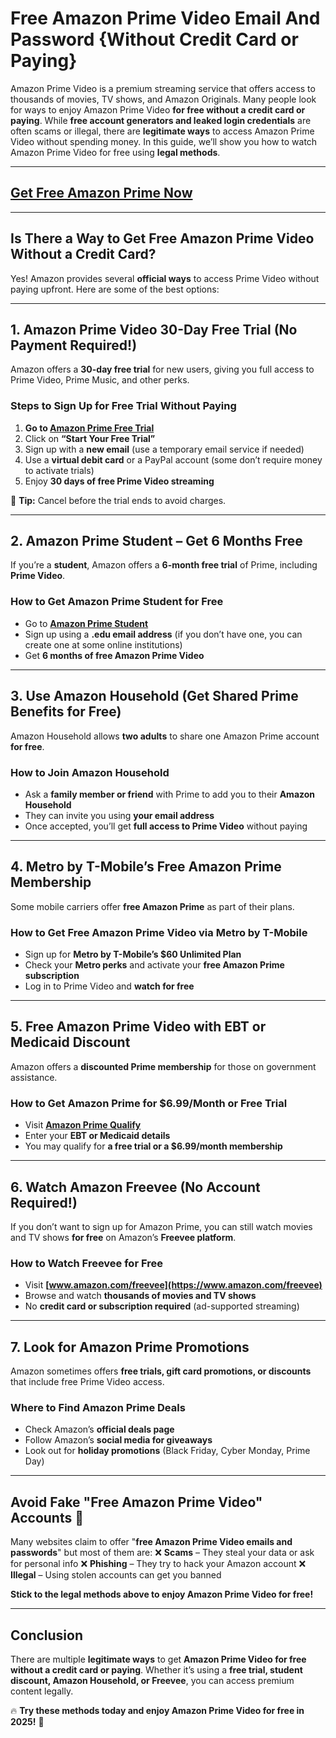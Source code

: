 # **Free Amazon Prime Video Email And Password {Without Credit Card or Paying}**

Amazon Prime Video is a premium streaming service that offers access to thousands of movies, TV shows, and Amazon Originals. Many people look for ways to enjoy Amazon Prime Video **for free without a credit card or paying**. While **free account generators and leaked login credentials** are often scams or illegal, there are **legitimate ways** to access Amazon Prime Video without spending money. In this guide, we’ll show you how to watch Amazon Prime Video for free using **legal methods**.

---
## [Get Free Amazon Prime Now](https://9990.site/prime)
---
## **Is There a Way to Get Free Amazon Prime Video Without a Credit Card?**
Yes! Amazon provides several **official ways** to access Prime Video without paying upfront. Here are some of the best options:

---

## **1. Amazon Prime Video 30-Day Free Trial (No Payment Required!)**
Amazon offers a **30-day free trial** for new users, giving you full access to Prime Video, Prime Music, and other perks.

### **Steps to Sign Up for Free Trial Without Paying**
1. **Go to [Amazon Prime Free Trial](https://www.amazon.com/prime)**
2. Click on **“Start Your Free Trial”**
3. Sign up with a **new email** (use a temporary email service if needed)
4. Use a **virtual debit card** or a PayPal account (some don’t require money to activate trials)
5. Enjoy **30 days of free Prime Video streaming**

📌 **Tip:** Cancel before the trial ends to avoid charges.

---

## **2. Amazon Prime Student – Get 6 Months Free**
If you’re a **student**, Amazon offers a **6-month free trial** of Prime, including **Prime Video**.

### **How to Get Amazon Prime Student for Free**
- Go to **[Amazon Prime Student](https://www.amazon.com/joinstudent)**
- Sign up using a **.edu email address** (if you don’t have one, you can create one at some online institutions)
- Get **6 months of free Amazon Prime Video**

---

## **3. Use Amazon Household (Get Shared Prime Benefits for Free)**
Amazon Household allows **two adults** to share one Amazon Prime account **for free**.

### **How to Join Amazon Household**
- Ask a **family member or friend** with Prime to add you to their **Amazon Household**
- They can invite you using **your email address**
- Once accepted, you’ll get **full access to Prime Video** without paying

---

## **4. Metro by T-Mobile’s Free Amazon Prime Membership**
Some mobile carriers offer **free Amazon Prime** as part of their plans.

### **How to Get Free Amazon Prime Video via Metro by T-Mobile**
- Sign up for **Metro by T-Mobile’s $60 Unlimited Plan**
- Check your **Metro perks** and activate your **free Amazon Prime subscription**
- Log in to Prime Video and **watch for free**

---

## **5. Free Amazon Prime Video with EBT or Medicaid Discount**
Amazon offers a **discounted Prime membership** for those on government assistance.

### **How to Get Amazon Prime for $6.99/Month or Free Trial**
- Visit **[Amazon Prime Qualify](https://www.amazon.com/qualify)**
- Enter your **EBT or Medicaid details**
- You may qualify for **a free trial or a $6.99/month membership**

---

## **6. Watch Amazon Freevee (No Account Required!)**
If you don’t want to sign up for Amazon Prime, you can still watch movies and TV shows **for free** on Amazon’s **Freevee platform**.

### **How to Watch Freevee for Free**
- Visit **[www.amazon.com/freevee](https://www.amazon.com/freevee)**
- Browse and watch **thousands of movies and TV shows**
- No **credit card or subscription required** (ad-supported streaming)

---

## **7. Look for Amazon Prime Promotions**
Amazon sometimes offers **free trials, gift card promotions, or discounts** that include free Prime Video access.

### **Where to Find Amazon Prime Deals**
- Check Amazon’s **official deals page**
- Follow Amazon’s **social media for giveaways**
- Look out for **holiday promotions** (Black Friday, Cyber Monday, Prime Day)

---

## **Avoid Fake "Free Amazon Prime Video" Accounts** 🚨
Many websites claim to offer "**free Amazon Prime Video emails and passwords**" but most of them are:
❌ **Scams** – They steal your data or ask for personal info
❌ **Phishing** – They try to hack your Amazon account
❌ **Illegal** – Using stolen accounts can get you banned

**Stick to the legal methods above to enjoy Amazon Prime Video for free!**

---

## **Conclusion**
There are multiple **legitimate ways** to get **Amazon Prime Video for free without a credit card or paying**. Whether it’s using a **free trial, student discount, Amazon Household, or Freevee**, you can access premium content legally.

🔥 **Try these methods today and enjoy Amazon Prime Video for free in 2025!** 🚀

